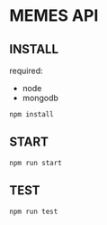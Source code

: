 # MEMES API

## INSTALL
required:
- node 
- mongodb 


`npm install`

## START
`npm run start`

## TEST
`npm run test`
